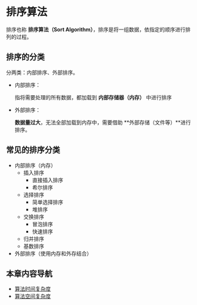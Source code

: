 # 排序算法

排序也称 **排序算法（Sort Algorithm）**，排序是将一组数据，依指定的顺序进行排列的过程。

## 排序的分类

分两类：内部排序、外部排序。

- 内部排序：

  指将需要处理的所有数据，都加载到 **内部存储器（内存）** 中进行排序

- 外部排序：

  **数据量过大**，无法全部加载到内存中，需要借助 **外部存储（文件等）**进行排序。

## 常见的排序分类

- 内部排序（内存）
  - 插入排序
    - 直接插入排序
    - 希尔排序
  - 选择排序
    - 简单选择排序
    - 堆排序
  - 交换排序
    - 冒泡排序
    - 快速排序
  - 归并排序
  - 基数排序
- 外部排序（使用内存和外存结合）

## 本章内容导航

- [算法时间复杂度](./01.md)
- [算法空间复杂度](./02.md)
